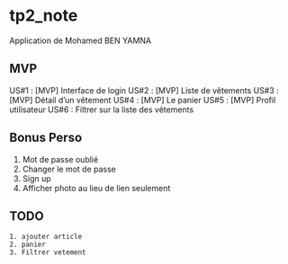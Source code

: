 # tp2_note

Application de Mohamed BEN YAMNA

## MVP

 US#1 : [MVP] Interface de login
 US#2 : [MVP] Liste de vêtements
 US#3 : [MVP] Détail d’un vêtement
 US#4 : [MVP] Le panier
 US#5 : [MVP] Profil utilisateur
 US#6 : Filtrer sur la liste des vêtements

## Bonus Perso
 1. Mot de passe oublié
 2. Changer le mot de passe
 3. Sign up
 4. Afficher photo au lieu de lien seulement

## TODO
    1. ajouter article
    2. panier
    3. Filtrer vetement